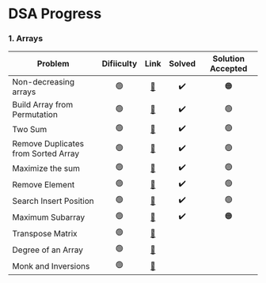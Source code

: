 # DSA Progress

### 1. Arrays
| Problem                |Difiiculty| Link           | Solved | Solution Accepted |
| ---------------------- |:-------------:|:-------------:|:-------------:|:-------------:|
| Non-decreasing arrays  |🟢| [🔗](https://www.hackerearth.com/practice/data-structures/arrays/1-d/practice-problems/algorithm/make-it-non-decreasing-7d3391fd/) |✔️|🟠|
| Build Array from Permutation  |🟢| [🔗](https://leetcode.com/problems/build-array-from-permutation/) |✔️|🟢|
| Two Sum  |🟢| [🔗](https://leetcode.com/problems/two-sum/) |✔️|🟢|
| Remove Duplicates from Sorted Array  |🟢| [🔗](https://leetcode.com/problems/remove-duplicates-from-sorted-array/) |✔️|🟢|
| Maximize the sum  |🟢| [🔗](https://www.hackerearth.com/practice/data-structures/arrays/1-d/practice-problems/algorithm/maximize-sum-0423b95e/) |✔️|🟢|
| Remove Element  |🟢| [🔗](https://leetcode.com/problems/remove-element/) |✔️|🟢|
| Search Insert Position  |🟢| [🔗](https://leetcode.com/problems/search-insert-position/) |✔️|🟢|
| Maximum Subarray  |🟢| [🔗](https://leetcode.com/problems/maximum-subarray/) |✔️|🟠|
| Transpose Matrix  |🟢| [🔗](https://www.hackerearth.com/practice/data-structures/arrays/multi-dimensional/tutorial/) |||
| Degree of an Array |🟢| [🔗](https://leetcode.com/problems/degree-of-an-array/) |||
| Monk and Inversions |🟢| [🔗](https://www.hackerearth.com/practice/codemonk/) |||
